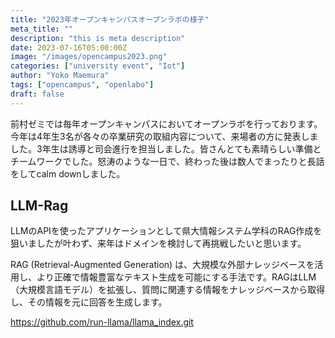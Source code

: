 ```yaml
---
title: "2023年オープンキャンパスオープンラボの様子"
meta_title: ""
description: "this is meta description"
date: 2023-07-16T05:00:00Z
image: "/images/opencampus2023.png"
categories: ["university event", "Iot"]
author: "Yoko Maemura"
tags: ["opencampus", "openlabo"]
draft: false
---
```


前村ゼミでは毎年オープンキャンパスにおいてオープンラボを行っております。今年は4年生3名が各々の卒業研究の取組内容について、来場者の方に発表しました。3年生は誘導と司会進行を担当しました。皆さんとても素晴らしい準備とチームワークでした。怒涛のような一日で、終わった後は数人でまったりと長話をしてcalm downしました。

## LLM-Rag

LLMのAPIを使ったアプリケーションとして県大情報システム学科のRAG作成を狙いましたが叶わず、来年はドメインを検討して再挑戦したいと思います。

RAG (Retrieval-Augmented Generation) は、大規模な外部ナレッジベースを活用し、より正確で情報豊富なテキスト生成を可能にする手法です。RAGはLLM（大規模言語モデル）を拡張し、質問に関連する情報をナレッジベースから取得し、その情報を元に回答を生成します。

https://github.com/run-llama/llama_index.git
